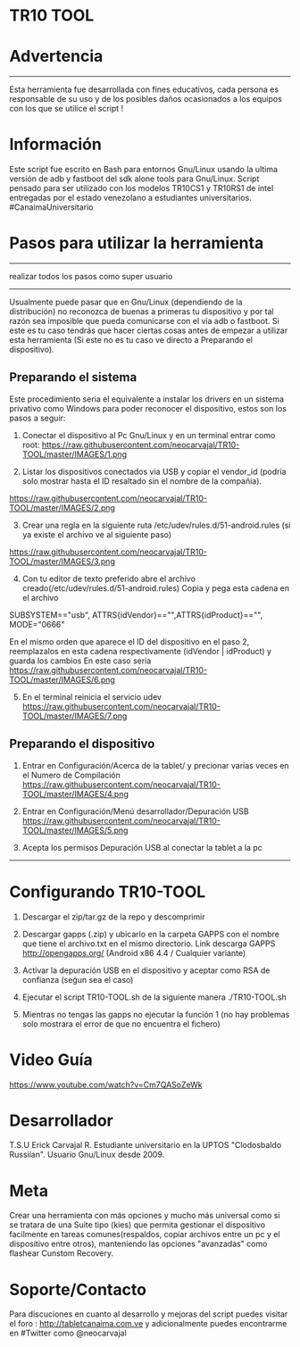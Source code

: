 # TR10 TOOL 

# Advertencia
_____________
Esta herramienta fue desarrollada con fines educativos, cada persona es responsable de su uso y de los posibles daños ocasionados a los equipos con los que se utilice el script !

# Información
Este script fue escrito en Bash para entornos Gnu/Linux usando la ultima versión de adb y fastboot del sdk alone tools para Gnu/Linux. Script pensado para ser utilizado con los modelos TR10CS1 y TR10RS1 de intel entregadas por el estado venezolano a estudiantes universitarios. #CanaimaUniversitario

# Pasos para utilizar la herramienta
- - - - - - - - - - - - - - - - - - - - - - - - -
realizar todos los pasos como super usuario
- - - - - - - - - - - - - - - - - - - - - - - - -
Usualmente puede pasar que en Gnu/Linux (dependiendo de la distribución) no reconozca de buenas a primeras tu dispositivo y por tal razón sea imposible que pueda comunicarse con el vía adb o fastboot. Si este es tu caso tendrás que hacer ciertas cosas antes de empezar a utilizar esta herramienta (Si este no es tu caso ve directo a Preparando el dispositivo).

## Preparando el sistema
Este procedimiento seria el equivalente a instalar los drivers en un sistema privativo como Windows para poder reconocer el dispositivo, estos son los pasos a seguir:

1.  Conectar el dispositivo al Pc Gnu/Linux y en un terminal entrar como root:
	https://raw.githubusercontent.com/neocarvajal/TR10-TOOL/master/IMAGES/1.png

2.  Listar los dispositivos conectados via USB y copiar el vendor_id 
  		(podria solo mostrar hasta el ID resaltado sin el nombre de la compañia).

https://raw.githubusercontent.com/neocarvajal/TR10-TOOL/master/IMAGES/2.png

3.  Crear una regla en la siguiente ruta /etc/udev/rules.d/51-android.rules (si ya existe el archivo ve al siguiente paso)

https://raw.githubusercontent.com/neocarvajal/TR10-TOOL/master/IMAGES/3.png

4.  Con tu editor de texto preferido abre el archivo creado(/etc/udev/rules.d/51-android.rules)
Copia y pega esta cadena en el archivo

SUBSYSTEM=="usb", ATTRS{idVendor}=="",ATTRS{idProduct}=="", MODE="0666"

En el mismo orden que aparece el ID del dispositivo en el paso 2, 
reemplazalos en esta cadena respectivamente (idVendor | idProduct) y guarda los cambios
En este caso seria
https://raw.githubusercontent.com/neocarvajal/TR10-TOOL/master/IMAGES/6.png

5.  En el terminal reinicia el servicio udev 
https://raw.githubusercontent.com/neocarvajal/TR10-TOOL/master/IMAGES/7.png

## Preparando el dispositivo
1.  Entrar en Configuración/Acerca de la tablet/ y precionar varias veces en el Numero de Compilación
https://raw.githubusercontent.com/neocarvajal/TR10-TOOL/master/IMAGES/4.png

2.  Entrar en Configuración/Menú desarrollador/Depuración USB
https://raw.githubusercontent.com/neocarvajal/TR10-TOOL/master/IMAGES/5.png

3.  Acepta los permisos Depuración USB al conectar la tablet a la pc
-----------------------------------------------------------------------------------------------

# Configurando TR10-TOOL
1.  Descargar el zip/tar.gz de la repo y descomprimir

2.  Descargar gapps (.zip) y ubicarlo en la carpeta GAPPS con el nombre que tiene el archivo.txt
 en el mismo directorio. Link descarga GAPPS http://opengapps.org/ (Android x86 4.4 / Cualquier variante)

3.  Activar la depuración USB en el dispositivo y aceptar como RSA de confianza (seǵun sea el caso)

4.  Ejecutar el script TR10-TOOL.sh de la siguiente manera  ./TR10-TOOL.sh

5.  Mientras no tengas las gapps no ejecutar la función 1 (no hay problemas solo mostrara 
	el error de que no encuentra el fichero)

# Video Guía
https://www.youtube.com/watch?v=Cm7QASoZeWk

# Desarrollador
T.S.U Erick Carvajal R. Estudiante universitario en la UPTOS "Clodosbaldo Russiían". Usuario Gnu/Linux desde 2009.

# Meta
Crear una herramienta con más opciones y mucho más universal como si se tratara de una Suite tipo (kies) que permita gestionar el dispositivo facilmente en tareas comunes(respaldos, copiar archivos entre un pc y el dispositivo entre otros), manteniendo las opciones "avanzadas" como flashear Cunstom Recovery.

# Soporte/Contacto
Para discuciones en cuanto al desarrollo y mejoras del script puedes visitar el foro : http://tabletcanaima.com.ve y adicionalmente puedes encontrarme en #Twitter como @neocarvajal

